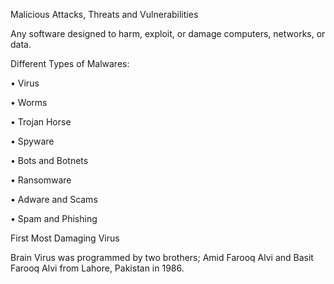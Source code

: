 Malicious Attacks, Threats and Vulnerabilities

Any software designed to harm, exploit, or damage computers, networks, or data.

Different Types of Malwares:

•	Virus

•	Worms

•	Trojan Horse

•	Spyware

•	Bots and Botnets

•	Ransomware

•	Adware and Scams

•	Spam and Phishing

First Most Damaging Virus

Brain Virus was programmed by two brothers; Amid Farooq Alvi and Basit Farooq Alvi from Lahore, Pakistan in 1986.
